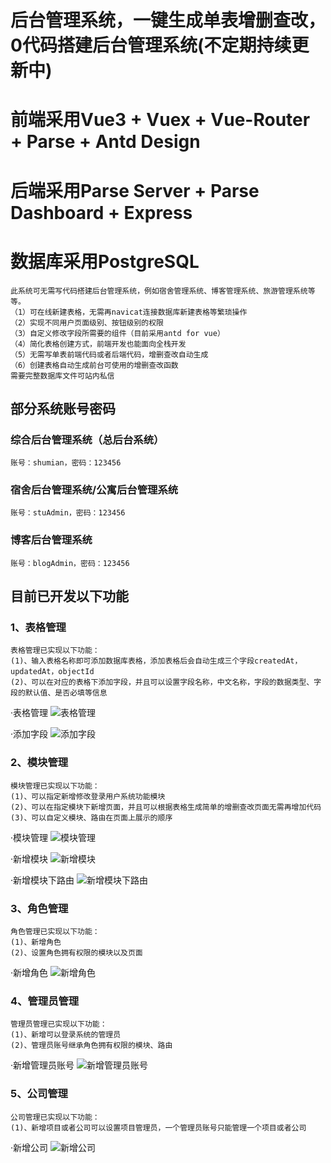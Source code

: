 # 后台管理系统，一键生成单表增删查改，0代码搭建后台管理系统(不定期持续更新中)

# 前端采用Vue3 + Vuex + Vue-Router + Parse + Antd Design
# 后端采用Parse Server + Parse Dashboard + Express
# 数据库采用PostgreSQL

```
此系统可无需写代码搭建后台管理系统，例如宿舍管理系统、博客管理系统、旅游管理系统等等。
（1）可在线新建表格，无需再navicat连接数据库新建表格等繁琐操作
（2）实现不同用户页面级别、按钮级别的权限
（3）自定义修改字段所需要的组件（目前采用antd for vue）
（4）简化表格创建方式，前端开发也能面向全栈开发
（5）无需写单表前端代码或者后端代码，增删查改自动生成
（6）创建表格自动生成前台可使用的增删查改函数
需要完整数据库文件可站内私信
```


## 部分系统账号密码

### 综合后台管理系统（总后台系统）
```
账号：shumian，密码：123456
```

### 宿舍后台管理系统/公寓后台管理系统
```
账号：stuAdmin，密码：123456
```

### 博客后台管理系统
```
账号：blogAdmin，密码：123456
```


## 目前已开发以下功能
### 1、表格管理
```
表格管理已实现以下功能：
(1)、输入表格名称即可添加数据库表格，添加表格后会自动生成三个字段createdAt，updatedAt，objectId
(2)、可以在对应的表格下添加字段，并且可以设置字段名称，中文名称，字段的数据类型、字段的默认值、是否必填等信息
```

·表格管理
![表格管理](images_preview/1.png "表格管理")

·添加字段
![添加字段](images_preview/2.jpg "添加字段")

### 2、模块管理
```
模块管理已实现以下功能：
(1)、可以指定新增修改登录用户系统功能模块
(2)、可以在指定模块下新增页面，并且可以根据表格生成简单的增删查改页面无需再增加代码
(3)、可以自定义模块、路由在页面上展示的顺序
```
·模块管理
![模块管理](images_preview/3.jpg "模块管理")

·新增模块
![新增模块](images_preview/4.jpg "新增模块")

·新增模块下路由
![新增模块下路由](images_preview/5.jpg "新增模块下路由")

### 3、角色管理
```
角色管理已实现以下功能：
(1)、新增角色
(2)、设置角色拥有权限的模块以及页面
```
·新增角色
![新增角色](images_preview/6.jpg "新增角色")

### 4、管理员管理
```
管理员管理已实现以下功能：
(1)、新增可以登录系统的管理员
(2)、管理员账号继承角色拥有权限的模块、路由
```
·新增管理员账号
![新增管理员账号](images_preview/7.jpg "新增管理员账号")

### 5、公司管理
```
公司管理已实现以下功能：
(1)、新增项目或者公司可以设置项目管理员，一个管理员账号只能管理一个项目或者公司
```
·新增公司
![新增公司](images_preview/8.jpg "新增公司")

